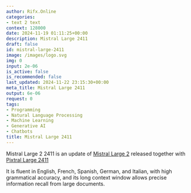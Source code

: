 ```yaml
---
author: Rifx.Online
categories:
- text 2 text
context: 128000
date: 2024-11-19 01:11:25+00:00
description: Mistral Large 2411
draft: false
id: mistral-large-2411
image: /images/logo.svg
img: 0
input: 2e-06
is_active: false
is_recommended: false
last_updated: 2024-11-22 23:15:30+00:00
meta_title: Mistral Large 2411
output: 6e-06
request: 0
tags:
- Programming
- Natural Language Processing
- Machine Learning
- Generative AI
- Chatbots
title: Mistral Large 2411
---
```







Mistral Large 2 2411 is an update of [Mistral Large 2](/mistralai/mistral-large) released together with [Pixtral Large 2411](mistralai/pixtral-large-2411)

It is fluent in English, French, Spanish, German, and Italian, with high grammatical accuracy, and its long context window allows precise information recall from large documents.


